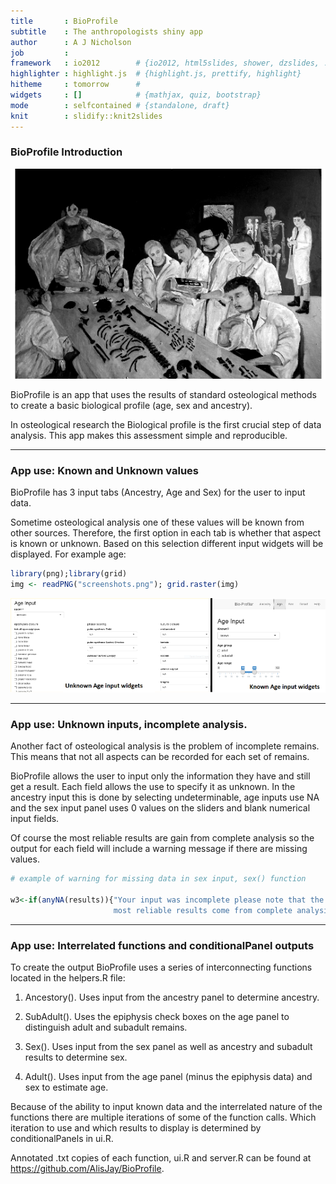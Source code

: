 ```yaml
---
title       : BioProfile
subtitle    : The anthropologists shiny app
author      : A J Nicholson 
job         : 
framework   : io2012        # {io2012, html5slides, shower, dzslides, ...}
highlighter : highlight.js  # {highlight.js, prettify, highlight}
hitheme     : tomorrow      # 
widgets     : []            # {mathjax, quiz, bootstrap}
mode        : selfcontained # {standalone, draft}
knit        : slidify::knit2slides
---
```


### BioProfile Introduction

![plot of chunk image](assets/fig/image-1.png) 

BioProfile is an app that uses the results of standard osteological methods to create a basic biological profile (age, sex and ancestry). 

In osteological research the Biological profile is the first crucial step of data analysis. This app makes this assessment simple and reproducible.  


----

### App use: Known and Unknown values

BioProfile has 3 input tabs (Ancestry, Age and Sex) for the user to input data. 

Sometime osteological analysis one of these values will be known from other sources. Therefore, the first option in each tab is whether that aspect is known or unknown. Based on this selection different input widgets will be displayed. For example age:


```r
library(png);library(grid)
img <- readPNG("screenshots.png"); grid.raster(img)
```

![plot of chunk screenshots](assets/fig/screenshots-1.png) 

-----

### App use: Unknown inputs, incomplete analysis. 

Another fact of osteological analysis is the problem of incomplete remains. This means that not all aspects can be recorded for each set of remains. 

BioProfile allows the user to input only the information they have and still get a result. Each field allows the use to specify it as unknown. In the ancestry input this is done by selecting undeterminable, age inputs use NA and the sex input panel uses 0 values on the sliders and blank numerical input fields.  

Of course the most reliable results are gain from complete analysis so the output for each field will include a warning message if there are missing values. 


```r
# example of warning for missing data in sex input, sex() function

w3<-if(anyNA(results)){"Your input was incomplete please note that the
                       most reliable results come from complete analysis"}
```

---

### App use: Interrelated functions and conditionalPanel outputs 

To create the output BioProfile uses a series of interconnecting functions located in the helpers.R file:

1. Ancestory(). Uses input from the ancestry panel to determine ancestry.

2. SubAdult(). Uses the epiphysis check boxes on the age panel to distinguish adult and subadult remains. 

3. Sex(). Uses input from the sex panel as well as ancestry and subadult results to determine sex.

4. Adult(). Uses input from the age panel (minus the epiphysis data) and sex to estimate age. 

Because of the ability to input known data and the interrelated nature of the functions there are multiple iterations of some of the function calls. Which iteration to use and which results to display is determined by conditionalPanels in ui.R. 

Annotated .txt copies of each function, ui.R and server.R can be found at https://github.com/AlisJay/BioProfile. 










